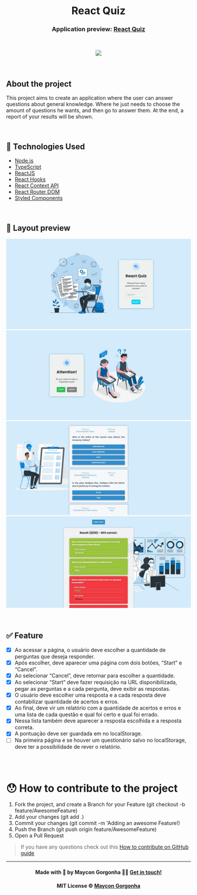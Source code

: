 <h1 align="center">
  React Quiz
</h1>

<h3 align="center">
  Application preview:
  <a href="https://askme.vercel.app/">
    React Quiz
  </a>
</h3>

<br />

<p align="center">
  <img src="https://img.shields.io/github/license/maycongc/react-quiz?color=%23835afd" />
</p>

<br />

## About the project

This project aims to create an application where the user can answer questions about general knowledge. Where he just needs to choose the amount of questions he wants, and then go to answer them. At the end, a report of your results will be shown.

<br/>

## 🚀 Technologies Used

- [Node.js](https://nodejs.org/en)
- [TypeScript](https://www.typescriptlang.org)
- [ReactJS](https://reactjs.org)
- [React Hooks](https://reactjs.org/docs/hooks-intro.html)
- [React Context API](https://reactjs.org/docs/context.html)
- [React Router DOM](https://reactrouter.com/web/guides/quick-start)
- [Styled Components](https://styled-components.com/docs)
<!-- - [React Hot Toast](https://react-hot-toast.com) -->

<br />

## 🎨 Layout preview

<!-- 🏗️👷‍♂️🚧⚠️ Em construção...⚠️🚧👷‍♂️🏗️ -->

![tela 1](./.github/tela1.jpeg)
![tela 2](./.github/tela2.jpeg)
![tela 3](./.github/tela3.jpeg)
![tela 4](./.github/tela4.jpeg)

<br />

## ✅ Feature

- [x] Ao acessar a página, o usuário deve escolher a quantidade de perguntas que deseja responder.
- [x] Após escolher, deve aparecer uma página com dois botões, “Start” e “Cancel”.
- [x] Ao selecionar “Cancel”, deve retornar para escolher a quantidade.
- [x] Ao selecionar “Start” deve fazer requisição na URL disponibilizada, pegar as perguntas e a cada pergunta, deve exibir as respostas.
- [x] O usuário deve escolher uma resposta e a cada resposta deve contabilizar quantidade de acertos e erros.
- [x] Ao final, deve vir um relatório com a quantidade de acertos e erros e uma lista de cada questão e qual foi certo e qual foi errado.
- [x] Nessa lista também deve aparecer a resposta escolhida e a resposta correta.
- [x] A pontuação deve ser guardada em no localStorage.
- [ ] Na primeira página e se houver um questionário salvo no localStorage, deve ter a possibilidade de rever o relatório.

<br />

<br />
<a id="como-contribuir"></a>

# 😯 How to contribute to the project

1. Fork the project, and create a Branch for your Feature (git checkout -b feature/AwesomeFeature)
2. Add your changes (git add .)
3. Commit your changes (git commit -m 'Adding an awesome Feature!)
4. Push the Branch (git push origin feature/AwesomeFeature)
5. Open a Pull Request

> If you have any questions check out this [How to contribute on GitHub guide](https://github.com/firstcontributions/first-contributions)

---

<h4 align="center">
    Made with 💜 by Maycon Gorgonha 👋🏽 <a href="https://www.linkedin.com/in/maycon-gorgonha/" target="_blank">Get in touch!</a>
<h4>
<p align="center">MIT License © <a href="https://github.com/maycongc">Maycon Gorgonha</a></p>
